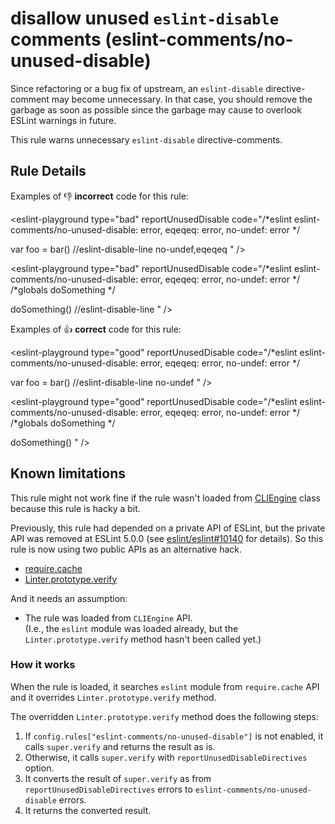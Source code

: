 # disallow unused `eslint-disable` comments (eslint-comments/no-unused-disable)

Since refactoring or a bug fix of upstream, an `eslint-disable` directive-comment may become unnecessary.
In that case, you should remove the garbage as soon as possible since the garbage may cause to overlook ESLint warnings in future.

This rule warns unnecessary `eslint-disable` directive-comments.

## Rule Details

Examples of :-1: **incorrect** code for this rule:

<eslint-playground type="bad" reportUnusedDisable code="/*eslint eslint-comments/no-unused-disable: error, eqeqeq: error, no-undef: error */

var foo = bar() //eslint-disable-line no-undef,eqeqeq
" />

<eslint-playground type="bad" reportUnusedDisable code="/*eslint eslint-comments/no-unused-disable: error, eqeqeq: error, no-undef: error */
/*globals doSomething */

doSomething() //eslint-disable-line
" />

Examples of :+1: **correct** code for this rule:

<eslint-playground type="good" reportUnusedDisable code="/*eslint eslint-comments/no-unused-disable: error, eqeqeq: error, no-undef: error */

var foo = bar() //eslint-disable-line no-undef
" />

<eslint-playground type="good" reportUnusedDisable code="/*eslint eslint-comments/no-unused-disable: error, eqeqeq: error, no-undef: error */
/*globals doSomething */

doSomething()
" />

## Known limitations

This rule might not work fine if the rule wasn't loaded from [CLIEngine](https://eslint.org/docs/developer-guide/nodejs-api#cliengine) class because this rule is hacky a bit.

Previously, this rule had depended on a private API of ESLint, but the private API was removed at ESLint 5.0.0 (see [eslint/eslint#10140](https://github.com/eslint/eslint/issues/10140) for details).
So this rule is now using two public APIs as an alternative hack.

- [require.cache](https://nodejs.org/api/modules.html#modules_require_cache)
- [Linter.prototype.verify](https://eslint.org/docs/developer-guide/nodejs-api#linterverify)

And it needs an assumption:

- The rule was loaded from `CLIEngine` API.<br>
  (I.e., the `eslint` module was loaded already, but the `Linter.prototype.verify` method hasn't been called yet.)

### How it works

When the rule is loaded, it searches `eslint` module from `require.cache` API and it overrides `Linter.prototype.verify` method.

The overridden `Linter.prototype.verify` method does the following steps:

1. If `config.rules["eslint-comments/no-unused-disable"]` is not enabled, it calls `super.verify` and returns the result as is.
2. Otherwise, it calls `super.verify` with `reportUnusedDisableDirectives` option.
3. It converts the result of `super.verify` as from `reportUnusedDisableDirectives` errors to `eslint-comments/no-unused-disable` errors.
4. It returns the converted result.
